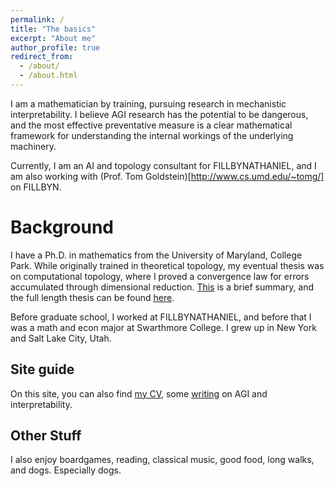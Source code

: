 ```yaml
---
permalink: /
title: "The basics"
excerpt: "About me"
author_profile: true
redirect_from: 
  - /about/
  - /about.html
---
```


I am a mathematician by training, pursuing research in mechanistic interpretability. I believe AGI research has the potential to be dangerous, and the most effective preventative measure is a clear mathematical framework for understanding the internal workings of the underlying machinery.

Currently, I am an AI and topology consultant for FILLBYNATHANIEL, and I am also working with (Prof. Tom Goldstein)[http://www.cs.umd.edu/~tomg/] on FILLBYN.

Background
======
I have a Ph.D. in mathematics from the University of Maryland, College Park. While originally trained in theoretical topology, my eventual thesis was on computational topology, where I proved a convergence law for errors accumulated through dimensional reduction. [This](internallinktoapageonthiswebsite.com) is a brief summary, and the full length thesis can be found [here](linktothesis.com).

Before graduate school, I worked at FILLBYNATHANIEL, and before that I was a math and econ major at Swarthmore College. I grew up in New York and Salt Lake City, Utah.

Site guide
------
On this site, you can also find [my CV](link), some [writing](link) on AGI and interpretability.

Other Stuff
------
I also enjoy boardgames, reading, classical music, good food, long walks, and dogs. Especially dogs.